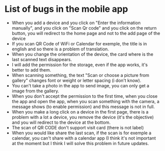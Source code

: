 # List of bugs in the mobile app

- When you add a device and you click on "Enter the information manually", and you click on "Scan Qr code" and you click on the return button, you will redirect to the home page and not to the add page of the device
- If you scan QR Code of WiFi or Calendar for exemple, the title is in english and so there is a problem of translation.
- When you change the orientation of the device, the card where is the last scanned text disappears.
- I will add the permission for the storage, even if the app works, it's better to add them.
- When scanning something, the text "Scan or choose a picture from gallery" changes font or weight or letter spacing (i don't know).
- You can't take a photo in the app to send image, you can only get a image from the gallery.
- When you don't accept the permission to the first time, when you close the app and open the app, when you scan something with the camera, a message shows (to enable permission) and this message is not in full.
- When you make a long click on a device in the first page, there is a problem with a lot a device, you remove the device (it's the objective) and you will redirect to the device at the bottom.
- The scan of QR CODE don't support visit card (there is not label)
- When you would like share the last scan, if the scan is for exemple a calendar, you can't share with a calendar app (I think it's not important at the moment but I think I will solve this problem in future updates.
